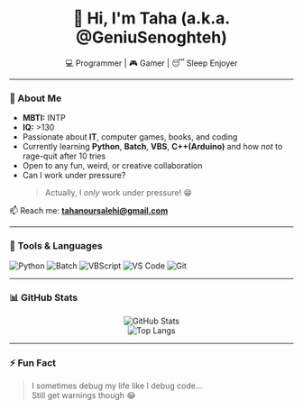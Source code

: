 <h1 align="center">👋 Hi, I'm Taha (a.k.a. @GeniuSenoghteh)</h1>
<p align="center">💻 Programmer | 🎮 Gamer | 😴 Sleep Enjoyer</p>

---

### 👀 About Me

- **MBTI:** INTP  
- **IQ:** >130
- Passionate about **IT**, computer games, books, and coding  
- Currently learning **Python**, **Batch**, **VBS**, **C++(Arduino)** and how *not* to rage-quit after 10 tries  
- Open to any fun, weird, or creative collaboration  
- Can I work under pressure?  
  > Actually, I *only* work under pressure! 😁

📫 Reach me: **tahanoursalehi@gmail.com**  

---

### 🧰 Tools & Languages

![Python](https://img.shields.io/badge/-Python-333?style=flat&logo=python)
![Batch](https://img.shields.io/badge/-Batch-007ACC?style=flat&logo=windows)
![VBScript](https://img.shields.io/badge/-VBS-333?style=flat&logo=visualbasic)
![VS Code](https://img.shields.io/badge/-VS%20Code-007ACC?style=flat&logo=visual-studio-code)
![Git](https://img.shields.io/badge/-Git-F05032?style=flat&logo=git)

---

### 📊 GitHub Stats

<p align="center">
  <img src="https://github-readme-stats.vercel.app/api?username=GeniuSenoghteh&show_icons=true&theme=tokyonight" alt="GitHub Stats" />
  <br />
  <img src="https://github-readme-stats.vercel.app/api/top-langs/?username=GeniuSenoghteh&layout=compact&theme=tokyonight" alt="Top Langs" />
</p>

---

### ⚡ Fun Fact

> I sometimes debug my life like I debug code...  
> Still get warnings though 😂
